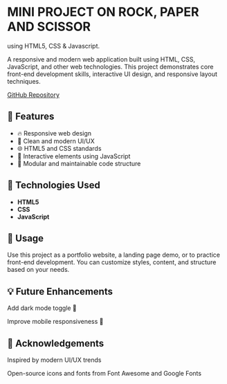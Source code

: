 # MINI PROJECT ON ROCK, PAPER AND SCISSOR
using HTML5, CSS & Javascript.

A responsive and modern web application built using HTML, CSS, JavaScript, and other web technologies. This project demonstrates core front-end development skills, interactive UI design, and responsive layout techniques.

[GitHub Repository](https://github.com/Pratham-Chavan18/Web-development-project)

## 📌 Features

- 🔥 Responsive web design
- 🎨 Clean and modern UI/UX
- 🌐 HTML5 and CSS standards
- 🧠 Interactive elements using JavaScript
- 🧩 Modular and maintainable code structure

## 🚀 Technologies Used

- **HTML5**
- **CSS**
- **JavaScript**

## 📌 Usage
Use this project as a portfolio website, a landing page demo, or to practice front-end development. You can customize styles, content, and structure based on your needs.

## 💡 Future Enhancements
Add dark mode toggle 🌙

Improve mobile responsiveness 📱

## 🙌 Acknowledgements
Inspired by modern UI/UX trends

Open-source icons and fonts from Font Awesome and Google Fonts

